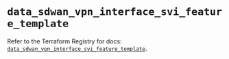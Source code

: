 # `data_sdwan_vpn_interface_svi_feature_template`

Refer to the Terraform Registry for docs: [`data_sdwan_vpn_interface_svi_feature_template`](https://registry.terraform.io/providers/ciscodevnet/sdwan/0.8.0/docs/data-sources/vpn_interface_svi_feature_template).
